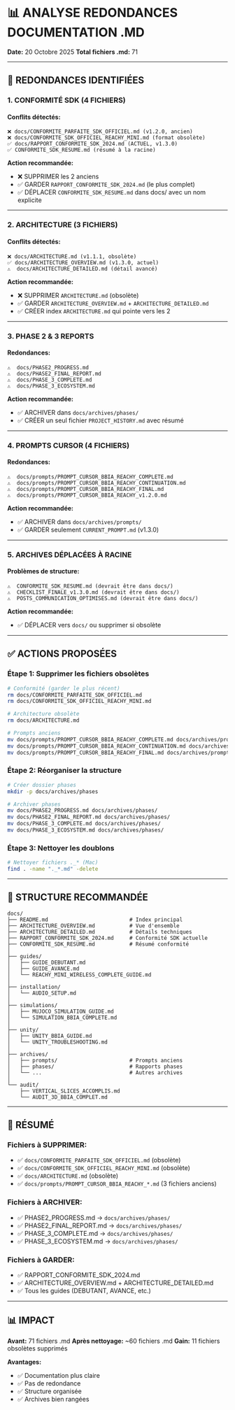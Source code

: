 # 📊 ANALYSE REDONDANCES DOCUMENTATION .MD

**Date:** 20 Octobre 2025
**Total fichiers .md:** 71

---

## 🔴 REDONDANCES IDENTIFIÉES

### 1. **CONFORMITÉ SDK (4 FICHIERS)**

#### Conflits détectés:
```
❌ docs/CONFORMITE_PARFAITE_SDK_OFFICIEL.md (v1.2.0, ancien)
❌ docs/CONFORMITE_SDK_OFFICIEL_REACHY_MINI.md (format obsolète)
✅ docs/RAPPORT_CONFORMITE_SDK_2024.md (ACTUEL, v1.3.0)
✅ CONFORMITE_SDK_RESUME.md (résumé à la racine)
```

**Action recommandée:**
- ❌ SUPPRIMER les 2 anciens
- ✅ GARDER `RAPPORT_CONFORMITE_SDK_2024.md` (le plus complet)
- ✅ DÉPLACER `CONFORMITE_SDK_RESUME.md` dans docs/ avec un nom explicite

---

### 2. **ARCHITECTURE (3 FICHIERS)**

#### Conflits détectés:
```
❌ docs/ARCHITECTURE.md (v1.1.1, obsolète)
✅ docs/ARCHITECTURE_OVERVIEW.md (v1.3.0, actuel)
⚠️  docs/ARCHITECTURE_DETAILED.md (détail avancé)
```

**Action recommandée:**
- ❌ SUPPRIMER `ARCHITECTURE.md` (obsolète)
- ✅ GARDER `ARCHITECTURE_OVERVIEW.md` + `ARCHITECTURE_DETAILED.md`
- ✅ CRÉER index `ARCHITECTURE.md` qui pointe vers les 2

---

### 3. **PHASE 2 & 3 REPORTS**

#### Redondances:
```
⚠️  docs/PHASE2_PROGRESS.md
⚠️  docs/PHASE2_FINAL_REPORT.md
⚠️  docs/PHASE_3_COMPLETE.md
⚠️  docs/PHASE_3_ECOSYSTEM.md
```

**Action recommandée:**
- ✅ ARCHIVER dans `docs/archives/phases/`
- ✅ CRÉER un seul fichier `PROJECT_HISTORY.md` avec résumé

---

### 4. **PROMPTS CURSOR (4 FICHIERS)**

#### Redondances:
```
⚠️  docs/prompts/PROMPT_CURSOR_BBIA_REACHY_COMPLETE.md
⚠️  docs/prompts/PROMPT_CURSOR_BBIA_REACHY_CONTINUATION.md
⚠️  docs/prompts/PROMPT_CURSOR_BBIA_REACHY_FINAL.md
⚠️  docs/prompts/PROMPT_CURSOR_BBIA_REACHY_v1.2.0.md
```

**Action recommandée:**
- ✅ ARCHIVER dans `docs/archives/prompts/`
- ✅ GARDER seulement `CURRENT_PROMPT.md` (v1.3.0)

---

### 5. **ARCHIVES DÉPLACÉES À RACINE**

#### Problèmes de structure:
```
⚠️  CONFORMITE_SDK_RESUME.md (devrait être dans docs/)
⚠️  CHECKLIST_FINALE_v1.3.0.md (devrait être dans docs/)
⚠️  POSTS_COMMUNICATION_OPTIMISES.md (devrait être dans docs/)
```

**Action recommandée:**
- ✅ DÉPLACER vers `docs/` ou supprimer si obsolète

---

## ✅ ACTIONS PROPOSÉES

### Étape 1: Supprimer les fichiers obsolètes

```bash
# Conformité (garder le plus récent)
rm docs/CONFORMITE_PARFAITE_SDK_OFFICIEL.md
rm docs/CONFORMITE_SDK_OFFICIEL_REACHY_MINI.md

# Architecture obsolète
rm docs/ARCHITECTURE.md

# Prompts anciens
mv docs/prompts/PROMPT_CURSOR_BBIA_REACHY_COMPLETE.md docs/archives/prompts/
mv docs/prompts/PROMPT_CURSOR_BBIA_REACHY_CONTINUATION.md docs/archives/prompts/
mv docs/prompts/PROMPT_CURSOR_BBIA_REACHY_FINAL.md docs/archives/prompts/
```

### Étape 2: Réorganiser la structure

```bash
# Créer dossier phases
mkdir -p docs/archives/phases

# Archiver phases
mv docs/PHASE2_PROGRESS.md docs/archives/phases/
mv docs/PHASE2_FINAL_REPORT.md docs/archives/phases/
mv docs/PHASE_3_COMPLETE.md docs/archives/phases/
mv docs/PHASE_3_ECOSYSTEM.md docs/archives/phases/
```

### Étape 3: Nettoyer les doublons

```bash
# Nettoyer fichiers ._* (Mac)
find . -name "._*.md" -delete
```

---

## 📁 STRUCTURE RECOMMANDÉE

```
docs/
├── README.md                          # Index principal
├── ARCHITECTURE_OVERVIEW.md           # Vue d'ensemble
├── ARCHITECTURE_DETAILED.md           # Détails techniques
├── RAPPORT_CONFORMITE_SDK_2024.md     # Conformité SDK actuelle
├── CONFORMITE_SDK_RESUME.md           # Résumé conformité
│
├── guides/
│   ├── GUIDE_DEBUTANT.md
│   ├── GUIDE_AVANCE.md
│   └── REACHY_MINI_WIRELESS_COMPLETE_GUIDE.md
│
├── installation/
│   └── AUDIO_SETUP.md
│
├── simulations/
│   ├── MUJOCO_SIMULATION_GUIDE.md
│   └── SIMULATION_BBIA_COMPLETE.md
│
├── unity/
│   ├── UNITY_BBIA_GUIDE.md
│   └── UNITY_TROUBLESHOOTING.md
│
├── archives/
│   ├── prompts/                       # Prompts anciens
│   ├── phases/                        # Rapports phases
│   └── ...                            # Autres archives
│
└── audit/
    ├── VERTICAL_SLICES_ACCOMPLIS.md
    └── AUDIT_3D_BBIA_COMPLET.md
```

---

## 🎯 RÉSUMÉ

### Fichiers à SUPPRIMER:
- ✅ `docs/CONFORMITE_PARFAITE_SDK_OFFICIEL.md` (obsolète)
- ✅ `docs/CONFORMITE_SDK_OFFICIEL_REACHY_MINI.md` (obsolète)
- ✅ `docs/ARCHITECTURE.md` (obsolète)
- ✅ `docs/prompts/PROMPT_CURSOR_BBIA_REACHY_*.md` (3 fichiers anciens)

### Fichiers à ARCHIVER:
- ✅ PHASE2_PROGRESS.md → `docs/archives/phases/`
- ✅ PHASE2_FINAL_REPORT.md → `docs/archives/phases/`
- ✅ PHASE_3_COMPLETE.md → `docs/archives/phases/`
- ✅ PHASE_3_ECOSYSTEM.md → `docs/archives/phases/`

### Fichiers à GARDER:
- ✅ RAPPORT_CONFORMITE_SDK_2024.md
- ✅ ARCHITECTURE_OVERVIEW.md + ARCHITECTURE_DETAILED.md
- ✅ Tous les guides (DEBUTANT, AVANCE, etc.)

---

## 📊 IMPACT

**Avant:** 71 fichiers .md
**Après nettoyage:** ~60 fichiers .md
**Gain:** 11 fichiers obsolètes supprimés

**Avantages:**
- ✅ Documentation plus claire
- ✅ Pas de redondance
- ✅ Structure organisée
- ✅ Archives bien rangées

